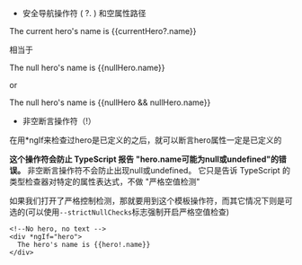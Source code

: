 

- 安全导航操作符 ( ?. ) 和空属性路径

The current hero's name is {{currentHero?.name}}

相当于

<div *ngIf="nullHero">The null hero's name is {{nullHero.name}}</div>

or

The null hero's name is {{nullHero && nullHero.name}}

- 非空断言操作符（!）

在用*ngIf来检查过hero是已定义的之后，就可以断言hero属性一定是已定义的

**这个操作符会防止 TypeScript 报告 "hero.name可能为null或undefined"的错误。**
非空断言操作符不会防止出现null或undefined。 它只是告诉 TypeScript 的类型检查器对特定的属性表达式，不做 "严格空值检测"

如果我们打开了严格控制检测，那就要用到这个模板操作符，而其它情况下则是可选的(可以使用`--strictNullChecks`标志强制开启严格空值检查)

```
<!--No hero, no text -->
<div *ngIf="hero">
  The hero's name is {{hero!.name}}
</div>
```